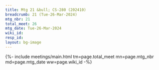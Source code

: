 ```yaml
---
title: Mtg 21 &bull; CS-280 (202410)
breadcrumb: 21 (Tue-26-Mar-2024)
mtg_nbr: 21
total_meet: 26
mtg_date: Tue-26-Mar-2024
wiki_id: 
resp_id: 
layout: bg-image
---
```


{%- include meetings/main.html
    tm=page.total_meet
    mn=page.mtg_nbr
    md=page.mtg_date
    ww=page.wiki_id
-%}
